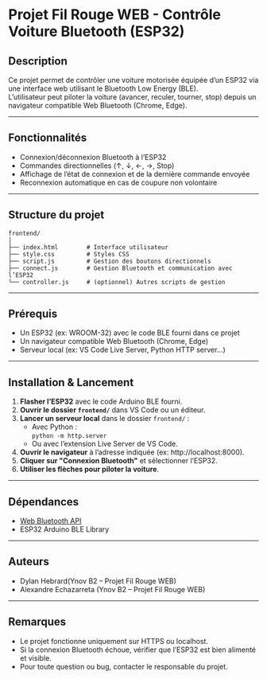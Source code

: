# Projet Fil Rouge WEB - Contrôle Voiture Bluetooth (ESP32)

## Description

Ce projet permet de contrôler une voiture motorisée équipée d’un ESP32 via une interface web utilisant le Bluetooth Low Energy (BLE).  
L’utilisateur peut piloter la voiture (avancer, reculer, tourner, stop) depuis un navigateur compatible Web Bluetooth (Chrome, Edge).

---

## Fonctionnalités

- Connexion/déconnexion Bluetooth à l’ESP32
- Commandes directionnelles (↑, ↓, ←, →, Stop)
- Affichage de l’état de connexion et de la dernière commande envoyée
- Reconnexion automatique en cas de coupure non volontaire

---

## Structure du projet

```
frontend/
│
├── index.html        # Interface utilisateur
├── style.css         # Styles CSS
├── script.js         # Gestion des boutons directionnels
├── connect.js        # Gestion Bluetooth et communication avec l’ESP32
└── controller.js     # (optionnel) Autres scripts de gestion
```

---

## Prérequis

- Un ESP32 (ex: WROOM-32) avec le code BLE fourni dans ce projet
- Un navigateur compatible Web Bluetooth (Chrome, Edge)
- Serveur local (ex: VS Code Live Server, Python HTTP server…)

---

## Installation & Lancement

1. **Flasher l’ESP32** avec le code Arduino BLE fourni.
2. **Ouvrir le dossier `frontend/`** dans VS Code ou un éditeur.
3. **Lancer un serveur local** dans le dossier `frontend/` :
   - Avec Python :  
     `python -m http.server`
   - Ou avec l’extension Live Server de VS Code.
4. **Ouvrir le navigateur** à l’adresse indiquée (ex: http://localhost:8000).
5. **Cliquer sur "Connexion Bluetooth"** et sélectionner l’ESP32.
6. **Utiliser les flèches pour piloter la voiture**.

---

## Dépendances

- [Web Bluetooth API](https://developer.mozilla.org/fr/docs/Web/API/Web_Bluetooth_API)
- ESP32 Arduino BLE Library

---

## Auteurs

- Dylan Hebrard(Ynov B2 – Projet Fil Rouge WEB)
- Alexandre Echazarreta  (Ynov B2 – Projet Fil Rouge WEB)

---

## Remarques

- Le projet fonctionne uniquement sur HTTPS ou localhost.
- Si la connexion Bluetooth échoue, vérifier que l’ESP32 est bien alimenté et visible.
- Pour toute question ou bug, contacter le responsable du projet.
